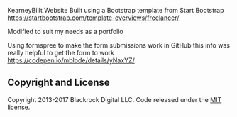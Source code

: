 KearneyBillt Website
Built using a Bootstrap template from Start Bootstrap https://startbootstrap.com/template-overviews/freelancer/

Modified to suit my needs as a portfolio

Using formspree to make the form submissions work in GitHub this info was really helpful to get the form to work https://codepen.io/mblode/details/yNaxYZ/

## Copyright and License

Copyright 2013-2017 Blackrock Digital LLC. Code released under the [MIT](https://github.com/BlackrockDigital/startbootstrap-freelancer/blob/gh-pages/LICENSE) license.
